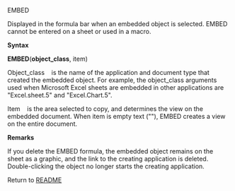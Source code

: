 EMBED

Displayed in the formula bar when an embedded object is selected. EMBED
cannot be entered on a sheet or used in a macro.

**Syntax**

**EMBED**(**object\_class**, item)

Object\_class&nbsp;&nbsp;&nbsp;&nbsp;is the name of the application and
document type that created the embedded object. For example, the
object\_class arguments used when Microsoft Excel sheets are embedded in
other applications are "Excel.sheet.5" and "Excel.Chart.5".

Item&nbsp;&nbsp;&nbsp;&nbsp;is the area selected to copy, and determines
the view on the embedded document. When item is empty text (""), EMBED
creates a view on the entire document.

**Remarks**

If you delete the EMBED formula, the embedded object remains on the
sheet as a graphic, and the link to the creating application is deleted.
Double-clicking the object no longer starts the creating application.



Return to [README](README.md)

